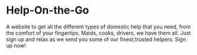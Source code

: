 # Help-On-the-Go
A website to get all the different types of domestic help that you need, from the comfort of your fingertips. Maids, cooks, drivers, we have them all. Just sign up and relax as we send you some of our finest,trusted helpers. Sign up now!
